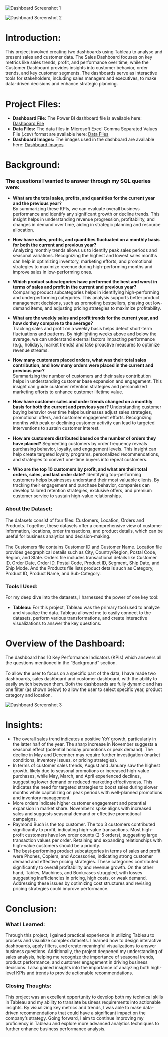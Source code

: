 ![Dashboard  Screenshot 1](https://github.com/user-attachments/assets/8c423a51-281c-45f2-a234-291650b53718)

![Dashboard  Screenshot 2](https://github.com/user-attachments/assets/eb8181bb-ad3b-44d0-a8cb-a8cba1ded731)

# Introduction:
This project involved creating two dashboards using Tableau to analyse and present sales and customer data. The Sales Dashboard focuses on key metrics like sales trends, profit, and performance over time, while the Customer Dashboard provides insights into customer behavior, order trends, and key customer segments. The dashboards serve as interactive tools for stakeholders, including sales managers and executives, to make data-driven decisions and enhance strategic planning.

# Project Files:
- **Dashboard File:** The Power BI dashboard file is available here: [Dashboard File](https://github.com/MadhurShekharBand/Tableau_Project_-_Sales_Dashboard/blob/27c6e4443b212920dffb596d2f4378150136635f/Dashboard%20-%20Tableau%20File.twbx)
- **Data Files:** The data files in Microsoft Excel Comma Separated Values File (.csv) format are available here: [Data Files](https://github.com/MadhurShekharBand/Tableau_Project_-_Sales_Dashboard/tree/27c6e4443b212920dffb596d2f4378150136635f/Dashboard%20Icons)
- **Dashboard Images:** The images used in the dashboard are available here: [Dashboard Images](https://github.com/MadhurShekharBand/Tableau_Project_-_Sales_Dashboard/tree/c102a9138f4e4d8fa9facbb2c55e4a3240977e45/Dashboard%20Images)

# Background:
### The questions I wanted to answer through my SQL queries were:
- **What are the total sales, profits, and quantities for the current year and the previous year?** <br>
By summarizing these KPIs, we can evaluate overall business performance and identify any significant growth or decline trends. This insight helps in understanding revenue progression, profitability, and changes in demand over time, aiding in strategic planning and resource allocation.

- **How have sales, profits, and quantities fluctuated on a monthly basis for both the current and previous year?** <br>
Analyzing monthly trends allows us to identify peak sales periods and seasonal variations. Recognizing the highest and lowest sales months can help in optimizing inventory, marketing efforts, and promotional strategies to maximize revenue during high-performing months and improve sales in low-performing ones.

- **Which product subcategories have performed the best and worst in terms of sales and profit in the current and previous year?** <br>
Comparing product subcategories helps in identifying high-performing and underperforming categories. This analysis supports better product management decisions, such as promoting bestsellers, phasing out low-demand items, and adjusting pricing strategies to maximize profitability.

- **What are the weekly sales and profit trends for the current year, and how do they compare to the average?** <br>
Tracking sales and profit on a weekly basis helps detect short-term fluctuations and patterns. By highlighting weeks above and below the average, we can understand external factors impacting performance (e.g., holidays, market trends) and take proactive measures to optimize revenue streams.

- **How many customers placed orders, what was their total sales contribution, and how many orders were placed in the current and previous year?** <br>
Summarizing the number of customers and their sales contribution helps in understanding customer base expansion and engagement. This insight can guide customer retention strategies and personalized marketing efforts to enhance customer lifetime value.

- **How have customer sales and order trends changed on a monthly basis for both the current and previous year?**
Understanding customer buying behavior over time helps businesses adjust sales strategies, promotional offers, and customer engagement efforts. Recognizing months with peak or declining customer activity can lead to targeted interventions to sustain customer interest.

- **How are customers distributed based on the number of orders they have placed?**
Segmenting customers by order frequency reveals purchasing behavior, loyalty, and engagement levels. This insight can help create targeted loyalty programs, personalized recommendations, and strategies to convert one-time buyers into repeat customers.

- **Who are the top 10 customers by profit, and what are their total orders, sales, and last order date?**
Identifying top-performing customers helps businesses understand their most valuable clients. By tracking their engagement and purchase behavior, companies can develop tailored retention strategies, exclusive offers, and premium customer service to sustain high-value relationships.

### About the Dataset:
The datasets consist of four files: Customers, Location, Orders and Products. Together, these datasets offer a comprehensive view of customer information, locations, order transactions, and product details, which can be useful for business analytics and decision-making.
<br>
<br>
The Customers file contains Customer ID and Customer Name. Location file provides geographical details such as City, Country/Region, Postal Code, Region, and State. Orders file includes transactional details like Customer ID, Order Date, Order ID, Postal Code, Product ID, Segment, Ship Date, and Ship Mode. And the Products file lists product details such as Category, Product ID, Product Name, and Sub-Category.

### Tools I Used:
For my deep dive into the datasets, I harnessed the power of one key tool:
- **Tableau:** For this project, Tableau was the primary tool used to analyze and visualize the data. Tableau allowed me to easily connect to the datasets, perform various transformations, and create interactive visualizations to answer the key questions.

# Overview of the Dashboard:
The dashboard has 10 Key Performance Indicators (KPIs) which answers all the questions mentioned in the “Background” section.
<br>
<br>
To allow the user to focus on a specific part of the data, I have made two dashboards, sales dashboard and customer dashboard, with the ability to easily switch between them. Both the dashboards are fully dynamic and has one filter (as shown below) to allow the user to select specific year, product category and location.

![Dashboard  Screenshot 3](https://github.com/user-attachments/assets/dc5403b2-3757-4d31-a294-8691ac356289)

# Insights:
- The overall sales trend indicates a positive YoY growth, particularly in the latter half of the year. The sharp increase in November suggests a seasonal effect (potential holiday promotions or peak demand). The decline in May and December may require further investigation (market conditions, inventory issues, or pricing strategies).
- In terms of customer sales trends, August and January saw the highest growth, likely due to seasonal promotions or increased high-value purchases, while May, March, and April experienced declines, suggesting lower demand or reduced marketing effectiveness. This indicates the need for targeted strategies to boost sales during slower months while capitalizing on peak periods with well-planned promotions and inventory management.
- More orders indicate higher customer engagement and potential expansion in market share. November’s spike aligns with increased sales and suggests seasonal demand or effective promotional campaigns.
- Raymond Buch is the top customer. The top 3 customers contributed significantly to profit, indicating high-value transactions. Most high-profit customers have low order counts (2-5 orders), suggesting large transaction values per order. Retaining and expanding relationships with high-value customers should be a priority.
- The best-performing product subcategories in terms of sales and profit were Phones, Copiers, and Accessories, indicating strong customer demand and effective pricing strategies. These categories contributed significantly to overall profitability and revenue growth. On the other hand, Tables, Machines, and Bookcases struggled, with losses suggesting inefficiencies in pricing, high costs, or weak demand. Addressing these issues by optimizing cost structures and revising pricing strategies could improve performance.


# Conclusion:
### What I Learned:
Through this project, I gained practical experience in utilizing Tableau to process and visualize complex datasets. I learned how to design interactive dashboards, apply filters, and create meaningful visualizations to answer business questions. Additionally, the project deepened my understanding of sales analysis, helping me recognize the importance of seasonal trends, product performance, and customer engagement in driving business decisions. I also gained insights into the importance of analyzing both high-level KPIs and trends to provide actionable recommendations.

### Closing Thoughts:
This project was an excellent opportunity to develop both my technical skills in Tableau and my ability to translate business requirements into actionable insights. By visualizing key metrics and trends, I was able to make data-driven recommendations that could have a significant impact on the company’s strategy. Going forward, I aim to continue improving my proficiency in Tableau and explore more advanced analytics techniques to further enhance business performance analysis.

